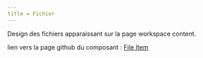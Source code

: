 ```yaml
---
title = Fichier
---
```


Design des fichiers apparaissant sur la page workspace content.

lien vers la page github du composant : [File Item](https://github.com/tracim/tracim_front/blob/master/src/component/Workspace/FileItem.jsx)